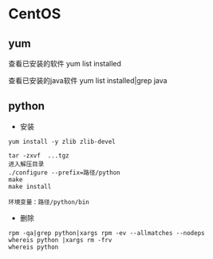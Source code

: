 # CentOS

## yum

查看已安装的软件
yum list installed

查看已安装的java软件
yum list installed|grep java

## python

+ 安装

```
yum install -y zlib zlib-devel

tar -zxvf  ...tgz
进入解压目录
./configure --prefix=路径/python
make
make install

环境变量：路径/python/bin
```

+ 删除

```
rpm -qa|grep python|xargs rpm -ev --allmatches --nodeps
whereis python |xargs rm -frv
whereis python
```
